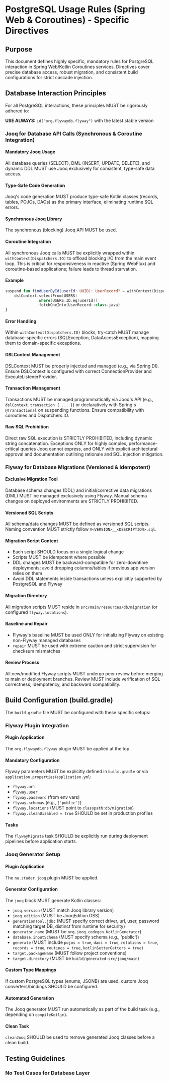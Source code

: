 # PostgreSQL Usage Rules (Spring Web & Coroutines) - Specific Directives

## Purpose

This document defines highly specific, mandatory rules for PostgreSQL interaction in Spring Web/Kotlin Coroutines services. Directives cover precise database access, robust migration, and consistent build configurations for strict cascade injection.

## Database Interaction Principles

For all PostgreSQL interactions, these principles MUST be rigorously adhered to:

**USE ALWAYS:** `id("org.flywaydb.flyway")` with the latest stable version

### Jooq for Database API Calls (Synchronous & Coroutine Integration)

#### Mandatory Jooq Usage
All database queries (SELECT), DML (INSERT, UPDATE, DELETE), and dynamic DDL MUST use Jooq exclusively for consistent, type-safe data access.

#### Type-Safe Code Generation
Jooq's code generation MUST produce type-safe Kotlin classes (records, tables, POJOs, DAOs) as the primary interface, eliminating runtime SQL errors.

#### Synchronous Jooq Library
The synchronous (blocking) Jooq API MUST be used.

#### Coroutine Integration
All synchronous Jooq calls MUST be explicitly wrapped within `withContext(Dispatchers.IO)` to offload blocking I/O from the main event loop. This is critical for responsiveness in reactive (Spring WebFlux) and coroutine-based applications; failure leads to thread starvation.

#### Example

```kotlin
suspend fun findUserById(userId: UUID): UserRecord? = withContext(Dispatchers.IO) {
    dslContext.selectFrom(USERS)
              .where(USERS.ID.eq(userId))
              .fetchOneInto(UserRecord::class.java)
}
```

#### Error Handling
Within `withContext(Dispatchers.IO)` blocks, try-catch MUST manage database-specific errors (SQLException, DataAccessException), mapping them to domain-specific exceptions.

#### DSLContext Management
DSLContext MUST be properly injected and managed (e.g., via Spring DI). Ensure DSLContext is configured with correct ConnectionProvider and ExecuteListenerProvider.

#### Transaction Management
Transactions MUST be managed programmatically via Jooq's API (e.g., `dslContext.transaction { ... }`) or declaratively with Spring's `@Transactional` on suspending functions. Ensure compatibility with coroutines and Dispatchers.IO.

#### Raw SQL Prohibition
Direct raw SQL execution is STRICTLY PROHIBITED, including dynamic string concatenation. Exceptions ONLY for highly complex, performance-critical queries Jooq cannot express, and ONLY with explicit architectural approval and documentation outlining rationale and SQL injection mitigation.

### Flyway for Database Migrations (Versioned & Idempotent)

#### Exclusive Migration Tool
Database schema changes (DDL) and initial/corrective data migrations (DML) MUST be managed exclusively using Flyway. Manual schema changes on deployed environments are STRICTLY PROHIBITED.

#### Versioned SQL Scripts
All schema/data changes MUST be defined as versioned SQL scripts. Naming convention MUST strictly follow `V<VERSION>__<DESCRIPTION>.sql`.

#### Migration Script Content
- Each script SHOULD focus on a single logical change
- Scripts MUST be idempotent where possible
- DDL changes MUST be backward-compatible for zero-downtime deployments; avoid dropping columns/tables if previous app version relies on them
- Avoid DDL statements inside transactions unless explicitly supported by PostgreSQL and Flyway

#### Migration Directory
All migration scripts MUST reside in `src/main/resources/db/migration` (or configured `flyway.locations`).

#### Baseline and Repair
- Flyway's baseline MUST be used ONLY for initializing Flyway on existing non-Flyway managed databases
- `repair` MUST be used with extreme caution and strict supervision for checksum mismatches

#### Review Process
All new/modified Flyway scripts MUST undergo peer review before merging to main or deployment branches. Review MUST include verification of SQL correctness, idempotency, and backward compatibility.

## Build Configuration (build.gradle)

The `build.gradle` file MUST be configured with these specific setups:

### Flyway Plugin Integration

#### Plugin Application
The `org.flywaydb.flyway` plugin MUST be applied at the top.

#### Mandatory Configuration
Flyway parameters MUST be explicitly defined in `build.gradle` or via `application.properties`/`application.yml`:
- `flyway.url`
- `flyway.user`
- `flyway.password` (from env vars)
- `flyway.schemas` (e.g., `['public']`)
- `flyway.locations` (MUST point to `classpath:db/migration`)
- `flyway.cleanDisabled = true` SHOULD be set in production profiles

#### Tasks
The `flywayMigrate` task SHOULD be explicitly run during deployment pipelines before application starts.

### Jooq Generator Setup

#### Plugin Application
The `nu.studer.jooq` plugin MUST be applied.

#### Generator Configuration
The `jooq` block MUST generate Kotlin classes:
- `jooq.version` (MUST match Jooq library version)
- `jooq.edition` (MUST be JooqEdition.OSS)
- `generationTool.jdbc` (MUST specify correct driver, url, user, password matching target DB, distinct from runtime for security)
- `generator.name` (MUST be `org.jooq.codegen.KotlinGenerator`)
- `database.inputSchema` (MUST specify schema (e.g., 'public'))
- `generate` (MUST include `pojos = true`, `daos = true`, `relations = true`, `records = true`, `routines = true`, `kotlinSetterGetters = true`)
- `target.packageName` (MUST follow project conventions)
- `target.directory` (MUST be `build/generated-src/jooq/main`)

#### Custom Type Mappings
If custom PostgreSQL types (enums, JSONB) are used, custom Jooq converters/bindings SHOULD be configured.

#### Automated Generation
The Jooq generator MUST run automatically as part of the build task (e.g., depending on `compileKotlin`).

#### Clean Task
`cleanJooq` SHOULD be used to remove generated Jooq classes before a clean build.

## Testing Guidelines

### No Test Cases for Database Layer